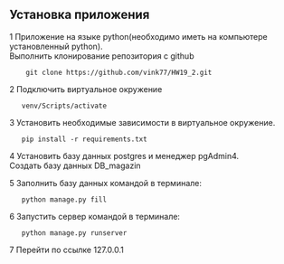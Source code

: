  ##   Установка приложения
1 Приложение на языке python(необходимо иметь на компьютере установленный python).  
Выполнить клонирование репозитория с github 
```shell
    git clone https://github.com/vink77/HW19_2.git
```
2 Подключить виртуальное окружение
```shell
   venv/Scripts/activate
```
3 Установить необходимые зависимости в виртуальное окружение.  
```shell
   pip install -r requirements.txt
```
4 Установить базу данных postgres и менеджер pgAdmin4.  
    Создать базу данных DB_magazin

5 Заполнить базу данных командой в терминале:
```shell
   python manage.py fill
```
6 Запустить сервер командой в терминале:

```shell
   python manage.py runserver
```
7 Перейти по ссылке 127.0.0.1
